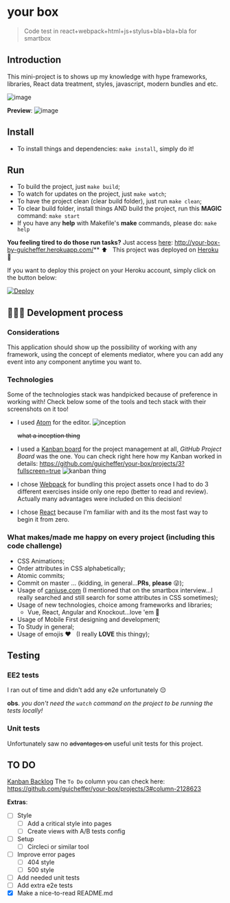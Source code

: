 # your box
> Code test in react+webpack+html+js+stylus+bla+bla+bla for smartbox

## Introduction
This mini-project is to shows up my knowledge with hype frameworks, libraries, React data treatment, styles, javascript, modern bundles and etc.

![image](https://user-images.githubusercontent.com/5280832/35598504-f25b835c-060a-11e8-9467-270f3b549442.png)

**Preview**:
![image](https://user-images.githubusercontent.com/5280832/35772242-926ed984-0921-11e8-9d65-2561930e88af.png)

## Install
- To install things and dependencies: `make install`, simply do it!

## Run
- To build the project, just `make build`;
- To watch for updates on the project, just `make watch`;
- To have the project clean (clear build folder), just run `make clean`;
- To clear build folder, install things AND build the project, run this **MAGIC** command: `make start`
- If you have any **help** with Makefile's **make** commands, please do: `make help`

**You feeling tired to do those run tasks?**
Just access [here](http://your-box-by-guicheffer.herokuapp.com/): http://your-box-by-guicheffer.herokuapp.com/**
⬆️ &nbsp; This project was deployed on [Heroku](https://dashboard.heroku.com/) 🙂

If you want to deploy this project on your Heroku account, simply click on the button below:

[![Deploy](https://www.herokucdn.com/deploy/button.png)](https://heroku.com/deploy)

## 👨🏻‍💻 Development process

### Considerations
This application should show up the possibility of working with any framework, using the concept of elements mediator, where you can add any event into any component anytime you want to.

### Technologies
Some of the technologies stack was handpicked because of preference in working with!
Check below some of the tools and tech stack with their screenshots on it too!

- I used [Atom](https://atom.io/) for the editor.
	![inception](https://user-images.githubusercontent.com/5280832/35763090-66240868-088b-11e8-8eb8-7b7c67ba4b3f.png)

	~~what a inception thing~~

- I used a [Kanban board](https://github.com/guicheffer/your-box/projects/3?fullscreen=true) for the project management at all, _GitHub Project Board_ was the one. You can check right here how my Kanban worked in details: https://github.com/guicheffer/your-box/projects/3?fullscreen=true
![kanban thing](https://user-images.githubusercontent.com/5280832/35763093-832b9e08-088b-11e8-8872-c93739f44285.png)
- I chose [Webpack](https://webpack.js.org/) for bundling this project assets once I had to do 3 different exercises inside only one repo (better to read and review). Actually many advantages were included on this decision!
- I chose [React](https://reactjs.org/) because I'm familiar with and its the most fast way to begin it from zero.

### What makes/made me happy on every project (including this code challenge)
- CSS Animations;
- Order attributes in CSS alphabetically;
- Atomic commits;
- Commit on master ... (kidding, in general...**PRs**, **please** 😜);
- Usage of [caniuse.com](caniuse.com) (I mentioned that on the smartbox interview...I really searched and still search for some attributes in CSS sometimes);
- Usage of new technologies, choice among frameworks and libraries;
	- Vue, React, Angular and Knockout...love 'em 🖤
- Usage of Mobile First designing and development;
- To Study in general;
- Usage of emojis ❤️ &nbsp; (I really **LOVE** this thingy);

## Testing

### EE2 tests
I ran out of time and didn't add any e2e unfortunately 😔

**obs**. _you don't need the `watch` command on the project to be running the tests locally!_

### Unit tests
Unfortunately saw no ~~advantages on~~ useful unit tests for this project.

## TO DO
[Kanban Backlog](https://github.com/guicheffer/your-box/projects/3#column-2128623) The `To Do` column you can check here:
https://github.com/guicheffer/your-box/projects/3#column-2128623

**Extras**:

- [ ] Style
	- [ ] Add a critical style into pages
	- [ ] Create views with A/B tests config
- [ ] Setup
	- [ ] Circleci or similar tool
- [ ] Improve error pages
	- [ ] 404 style
	- [ ] 500 style
- [ ] Add needed unit tests
- [ ] Add extra e2e tests
- [x] Make a nice-to-read README.md

